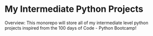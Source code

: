 # My Intermediate Python Projects
Overview: This monorepo will store all of my intermediate level python projects inspired from the 100 days of Code - Python Bootcamp!
